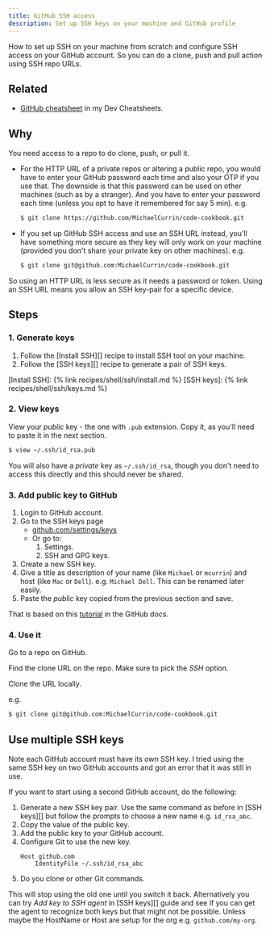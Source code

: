 ```yaml
---
title: GitHub SSH access
description: Set up SSH keys on your machine and GitHub profile
---
```


How to set up SSH on your machine from scratch and configure SSH access on your GitHub account. So you can do a clone, push and pull action using SSH repo URLs.


## Related

- [GitHub cheatsheet](https://michaelcurrin.github.io/dev-cheatsheets/cheatsheets/version-control/github/) in my Dev Cheatsheets.


## Why

You need access to a repo to do clone, push, or pull it.

- For the HTTP URL of a private repos or altering a public repo, you would have to enter your GitHub password each time and also your OTP if you use that. The downside is that this password can be used on other machines (such as by a stranger). And you have to enter your password each time (unless you opt to have it remembered for say 5 min). e.g.
    ```sh
    $ git clone https://github.com/MichaelCurrin/code-cookbook.git
    ```
- If you set up GitHub SSH access and use an SSH URL instead, you'll have something more secure as they key will only work on your machine (provided you don't share your private key on other machines). e.g.
    ```sh
    $ git clone git@github.com:MichaelCurrin/code-cookbook.git
    ```

So using an HTTP URL is less secure as it needs a password or token. Using an SSH URL means you allow an SSH key-pair for a specific device.


## Steps

### 1. Generate keys

1. Follow the [Install SSH][] recipe to install SSH tool on your machine.
2. Follow the [SSH keys][] recipe to generate a pair of SSH keys.

[Install SSH]: {% link recipes/shell/ssh/install.md %}
[SSH keys]: {% link recipes/shell/ssh/keys.md %}


### 2. View keys

View your _public_ key - the one with `.pub` extension. Copy it, as you'll need to paste it in the next section.

```sh
$ view ~/.ssh/id_rsa.pub
```

You will also have a _private_ key as `~/.ssh/id_rsa`, though you don't need to access this directly and this should never be shared.

### 3. Add public key to GitHub

1. Login to GitHub account.
1. Go to the SSH keys page
    - [github.com/settings/keys](https://github.com/settings/keys)
    - Or go to:
        1. Settings.
        1. SSH and GPG keys.
1. Create a new SSH key.
1. Give a title as description of your name (like `Michael` or `mcurrin`) and host (like `Mac` or `Dell`). e.g. `Michael Dell`. This can be renamed later easily.
1. Paste the _public_ key copied from the previous section and save.

That is based on this [tutorial](https://help.github.com/en/github/authenticating-to-github/adding-a-new-ssh-key-to-your-github-account) in the GitHub docs.

### 4. Use it

Go to a repo on GitHub.

Find the clone URL on the repo. Make sure to pick the _SSH_ option.

Clone the URL locally.

e.g.

```sh
$ git clone git@github.com:MichaelCurrin/code-cookbook.git
```


## Use multiple SSH keys

Note each GitHub account must have its _own_ SSH key. I tried using the same SSH key on two GitHub accounts and got an error that it was still in use.

If you want to start using a second GitHub account, do the following:

1. Generate a new SSH key pair. Use the same command as before in [SSH keys][] but follow the prompts to choose a new name e.g. `id_rsa_abc`.
1. Copy the value of the public key.
1. Add the public key to your GitHub account.
1. Configure Git to use the new key.
    ```
    Host github.com
        IdentityFile ~/.ssh/id_rsa_abc
    ```
1. Do you clone or other Git commands.

This will stop using the old one until you switch it back. Alternatively you can try _Add key to SSH agent_ in [SSH keys][] guide and see if you can get the agent to recognize both keys but that might not be possible. Unless maybe the HostName or Host are setup for the org e.g. `github.com/my-org`.

